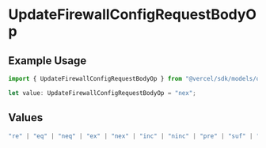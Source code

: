 # UpdateFirewallConfigRequestBodyOp

## Example Usage

```typescript
import { UpdateFirewallConfigRequestBodyOp } from "@vercel/sdk/models/operations/updatefirewallconfig.js";

let value: UpdateFirewallConfigRequestBodyOp = "nex";
```

## Values

```typescript
"re" | "eq" | "neq" | "ex" | "nex" | "inc" | "ninc" | "pre" | "suf" | "sub" | "gt" | "gte" | "lt" | "lte"
```